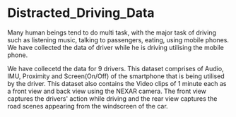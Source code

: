 # Distracted_Driving_Data
Many human beings tend to do multi task, with the major task of driving such as listening music, talking to passengers, eating, using mobile phones. We have collected the data of driver while he is driving utilising the mobile phone.

We have collecetd the data for 9 drivers.
This dataset comprises of Audio, IMU, Proximity and Screen(On/Off) of the smartphone that is being utilised by the driver. 
This dataset also contains the Video clips of 1 minute each as a front view and back view using the NEXAR camera. The front view captures the drivers' action while driving and the rear view captures the road scenes appearing from the windscreen of the car.
